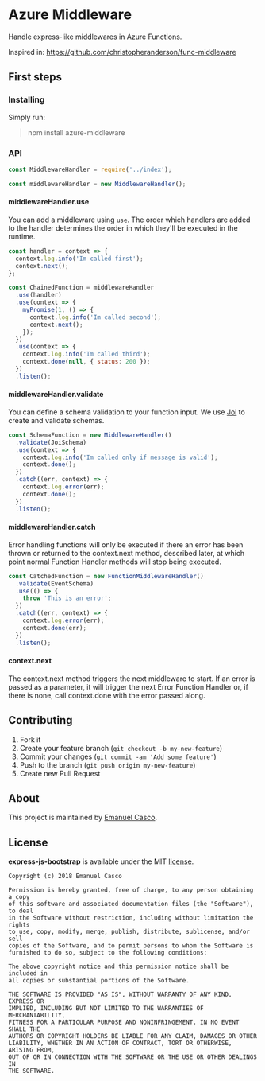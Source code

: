 # Azure Middleware 

Handle express-like middlewares in Azure Functions.

Inspired in: https://github.com/christopheranderson/func-middleware

## First steps

### Installing

Simply run:

> npm install azure-middleware

### API

```js
const MiddlewareHandler = require('../index');

const middlewareHandler = new MiddlewareHandler();
```

#### middlewareHandler.use

You can add a middleware using `use`. The order which handlers are added to the handler determines the order in which they'll be executed in the runtime.

```js
const handler = context => {
  context.log.info('Im called first');
  context.next();
};

const ChainedFunction = middlewareHandler
  .use(handler)
  .use(context => {
    myPromise(1, () => {
      context.log.info('Im called second');
      context.next();
    });
  })
  .use(context => {
    context.log.info('Im called third');
    context.done(null, { status: 200 });
  })
  .listen();
```

#### middlewareHandler.validate

You can define a schema validation to your function input. We use [Joi]() to create and validate schemas.

```js
const SchemaFunction = new MiddlewareHandler()
  .validate(JoiSchema)
  .use(context => {
    context.log.info('Im called only if message is valid');
    context.done();
  })
  .catch((err, context) => {
    context.log.error(err);
    context.done();
  })
  .listen();
```

#### middlewareHandler.catch

Error handling functions will only be executed if there an error has been thrown or returned to the context.next method, described later, at which point normal Function Handler methods will stop being executed.

```js
const CatchedFunction = new FunctionMiddlewareHandler()
  .validate(EventSchema)
  .use(() => {
    throw 'This is an error';
  })
  .catch((err, context) => {
    context.log.error(err);
    context.done(err);
  })
  .listen();
```

#### context.next

The context.next method triggers the next middleware to start. If an error is passed as a parameter, it will trigger the next Error Function Handler or, if there is none, call context.done with the error passed along.

## Contributing

1. Fork it
2. Create your feature branch (`git checkout -b my-new-feature`)
3. Commit your changes (`git commit -am 'Add some feature'`)
4. Push to the branch (`git push origin my-new-feature`)
5. Create new Pull Request

## About

This project is maintained by [Emanuel Casco](https://github.com/emanuelcasco).

## License

**express-js-bootstrap** is available under the MIT [license](LICENSE.md).

    Copyright (c) 2018 Emanuel Casco

    Permission is hereby granted, free of charge, to any person obtaining a copy
    of this software and associated documentation files (the "Software"), to deal
    in the Software without restriction, including without limitation the rights
    to use, copy, modify, merge, publish, distribute, sublicense, and/or sell
    copies of the Software, and to permit persons to whom the Software is
    furnished to do so, subject to the following conditions:

    The above copyright notice and this permission notice shall be included in
    all copies or substantial portions of the Software.

    THE SOFTWARE IS PROVIDED "AS IS", WITHOUT WARRANTY OF ANY KIND, EXPRESS OR
    IMPLIED, INCLUDING BUT NOT LIMITED TO THE WARRANTIES OF MERCHANTABILITY,
    FITNESS FOR A PARTICULAR PURPOSE AND NONINFRINGEMENT. IN NO EVENT SHALL THE
    AUTHORS OR COPYRIGHT HOLDERS BE LIABLE FOR ANY CLAIM, DAMAGES OR OTHER
    LIABILITY, WHETHER IN AN ACTION OF CONTRACT, TORT OR OTHERWISE, ARISING FROM,
    OUT OF OR IN CONNECTION WITH THE SOFTWARE OR THE USE OR OTHER DEALINGS IN
    THE SOFTWARE.
